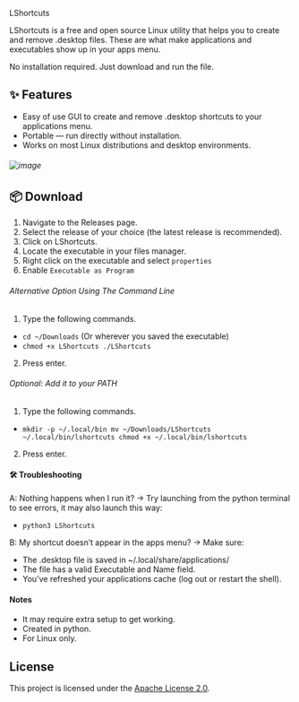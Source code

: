 LShortcuts

LShortcuts is a free and open source Linux utility that helps you to create and remove .desktop files. These are what make applications and executables show up in your apps menu.

No installation required. Just download and run the file.


## ✨ Features

- Easy of use GUI to create and remove .desktop shortcuts to your applications menu.
- Portable — run directly without installation.
- Works on most Linux distributions and desktop environments.
###### ![image](https://github.com/user-attachments/assets/b0be8765-48ad-43bf-90c9-ad71cb7240a7)

## 📦 Download

1. Navigate to the Releases page.
2. Select the release of your choice (the latest release is recommended).
3. Click on LShortcuts.
4. Locate the executable in your files manager.
5. Right click on the executable and select `properties`
6. Enable `Executable as Program`

###### Alternative Option Using The Command Line
1. Type the following commands.
- `cd ~/Downloads` (Or wherever you saved the executable)
- `chmod +x LShortcuts
./LShortcuts`
2. Press enter.

###### Optional: Add it to your PATH
1. Type the following commands.
- `mkdir -p ~/.local/bin
mv ~/Downloads/LShortcuts ~/.local/bin/lshortcuts
chmod +x ~/.local/bin/lshortcuts`
2. Press enter.

#### 🛠️ Troubleshooting
A: Nothing happens when I run it?
→ Try launching from the python terminal to see errors, it may also launch this way:
- `python3 LShortcuts`

B: My shortcut doesn’t appear in the apps menu?
→ Make sure:
- The .desktop file is saved in ~/.local/share/applications/
- The file has a valid Executable and Name field.
- You’ve refreshed your applications cache (log out or restart the shell).

#### Notes
- It may require extra setup to get working.
- Created in python.
- For Linux only.

## License

This project is licensed under the [Apache License 2.0](https://github.com/zacwasnothere/LShortcuts/blob/main/LICENSE).
